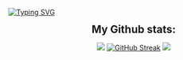 
[![Typing SVG](https://readme-typing-svg.herokuapp.com?font=montserrat-bold&color=%2300F723&size=32&multiline=true&width=700&height=55&lines=Hi+there,+I'm+Gulshat+👋)](https://Gulshat5510.github.io)

<!--- <h2 align="center" style="margin: 5px 10px;">My Current Knowledge</h2> 
Shields.io place some badges 
--->

<div align="center">
<h2 align="center" style="margin: 5px 10px;">My Github stats:</h2> 

[![](https://github-readme-stats.vercel.app/api?username=Gulshat5510&show_icons=true&theme=chartreuse-dark)](https://github.com/Gulshat5510)
[![GitHub Streak](https://github-readme-streak-stats.herokuapp.com?user=Gulshat5510&theme=chartreuse-dark)](https://git.io/streak-stats)
[![](https://github-readme-stats.vercel.app/api/top-langs/?username=Gulshat5510&theme=chartreuse-dark)](https://github.com/Gulshat5510)
</div>
